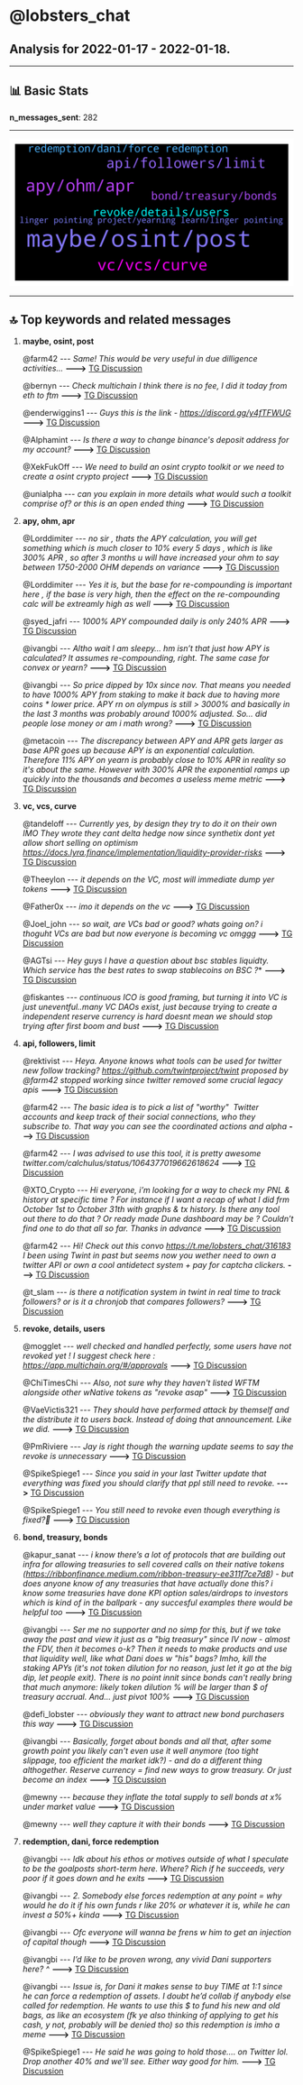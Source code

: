 # **@lobsters_chat**
 ## Analysis for **2022-01-17** - **2022-01-18**.

---

## 📊 **Basic Stats**

**n_messages_sent**: 282

---
![wordcloud](lobsters_chat_1Days_wordcloud.png)

---


## 🔝 **Top keywords and related messages**

1. **maybe, osint, post**

    @farm42 --- *Same! This would be very useful in due dilligence activities…* **--->** [TG Discussion](https://t.me/lobsters_chat/316258)

    @bernyn --- *Check multichain I think there is no fee, I did it today from eth to ftm* **--->** [TG Discussion](https://t.me/lobsters_chat/316457)

    @enderwiggins1 --- *Guys this is the link - https://discord.gg/y4fTFWUG* **--->** [TG Discussion](https://t.me/lobsters_chat/316320)

    @Alphamint --- *Is there a way to change binance's  deposit address for my account?* **--->** [TG Discussion](https://t.me/lobsters_chat/316018)

    @XekFukOff --- *We need to build an osint crypto toolkit or we need to create a osint crypto project* **--->** [TG Discussion](https://t.me/lobsters_chat/316259)

    @unialpha --- *can you explain in more details what would such a toolkit comprise of? or this is an open ended thing* **--->** [TG Discussion](https://t.me/lobsters_chat/316277)

2. **apy, ohm, apr**

    @Lorddimiter --- *no sir , thats the APY calculation, you will get something which is much closer to 10% every 5 days , which is like 300% APR , so after 3 months u will have increased your ohm to say between 1750-2000 OHM depends on variance* **--->** [TG Discussion](https://t.me/lobsters_chat/316096)

    @Lorddimiter --- *Yes it is, but the base for re-compounding is important here , if the base is very high, then the effect on the re-compounding calc will be extreamly high as well* **--->** [TG Discussion](https://t.me/lobsters_chat/316091)

    @syed_jafri --- *1000% APY compounded daily is only 240% APR* **--->** [TG Discussion](https://t.me/lobsters_chat/316084)

    @ivangbi --- *Altho wait I am sleepy… hm isn’t that just how APY is calculated? It assumes re-compounding, right. The same case for convex or yearn?* **--->** [TG Discussion](https://t.me/lobsters_chat/316087)

    @ivangbi --- *So price dipped by 10x since nov. That means you needed to have 1000% APY from staking to make it back due to having more coins * lower price. APY rn on olympus is still > 3000% and basically in the last 3 months was probably around 1000% adjusted. So… did people lose money or am i math wrong?* **--->** [TG Discussion](https://t.me/lobsters_chat/316080)

    @metacoin --- *The discrepancy between APY and APR gets larger as base APR goes up because APY is an exponential calculation. Therefore 11% APY on yearn is probably close to 10% APR in reality so it's about the same. However with 300% APR the exponential ramps up quickly into the thousands and becomes a useless meme metric* **--->** [TG Discussion](https://t.me/lobsters_chat/316102)

3. **vc, vcs, curve**

    @tandeloff --- *Currently yes, by design they try to do it on their own IMO They wrote they cant delta hedge now since synthetix dont yet allow short selling on optimism  https://docs.lyra.finance/implementation/liquidity-provider-risks* **--->** [TG Discussion](https://t.me/lobsters_chat/316148)

    @Theeylon --- *it depends on the VC, most will immediate dump yer tokens* **--->** [TG Discussion](https://t.me/lobsters_chat/316417)

    @Father0x --- *imo it depends on the vc* **--->** [TG Discussion](https://t.me/lobsters_chat/316412)

    @Joel_john --- *so wait, are VCs bad or good? whats going on?  i thoguht VCs are bad but now everyone is becoming vc omggg* **--->** [TG Discussion](https://t.me/lobsters_chat/316411)

    @AGTsi --- *Hey guys I have a question about bsc stables liquidty. Which service has the best rates to swap stablecoins on BSC ?** **--->** [TG Discussion](https://t.me/lobsters_chat/316452)

    @fiskantes --- *continuous ICO is good framing, but turning it into VC is just uneventful..many VC DAOs exist, just because trying to create a independent reserve currency is hard doesnt mean we should stop trying after first boom and bust* **--->** [TG Discussion](https://t.me/lobsters_chat/316408)

4. **api, followers, limit**

    @rektivist --- *Heya. Anyone knows what tools can be used for twitter new follow tracking?  https://github.com/twintproject/twint proposed by @farm42 stopped working since twitter removed some crucial legacy apis* **--->** [TG Discussion](https://t.me/lobsters_chat/316181)

    @farm42 --- *The basic idea is to pick a list of "worthy"  Twitter accounts and keep track of their social connections, who they subscribe to. That way you can see the coordinated actions and alpha* **--->** [TG Discussion](https://t.me/lobsters_chat/316278)

    @farm42 --- *I was advised to use this tool, it is pretty awesome twitter.com/calchulus/status/1064377019662618624* **--->** [TG Discussion](https://t.me/lobsters_chat/316299)

    @XTO_Crypto --- *Hi everyone, i’m looking for a way to check my PNL & history at specific time ? For instance if I want a recap of what I did frm October 1st to October 31th with graphs & tx history. Is there any tool out there to do that ? Or ready made Dune dashboard may be ? Couldn’t find one to do that all so far. Thanks in advance* **--->** [TG Discussion](https://t.me/lobsters_chat/316200)

    @farm42 --- *Hi! Check out this convo https://t.me/lobsters_chat/316183 I been using Twint in past but seems now you wether need to own a twitter API or own a cool antidetect system + pay for captcha clickers.* **--->** [TG Discussion](https://t.me/lobsters_chat/316253)

    @t_slam --- *is there a notification system in twint in real time to track followers? or is it a chronjob that compares followers?* **--->** [TG Discussion](https://t.me/lobsters_chat/316197)

5. **revoke, details, users**

    @mogglet --- *well checked and handled perfectly, some users have not revoked yet ! I suggest check here : https://app.multichain.org/#/approvals* **--->** [TG Discussion](https://t.me/lobsters_chat/316241)

    @ChiTimesChi --- *Also, not sure why they haven't listed WFTM alongside other wNative tokens as "revoke asap"* **--->** [TG Discussion](https://t.me/lobsters_chat/316386)

    @VaeVictis321 --- *They should have performed attack by themself and the distribute it to users back. Instead of doing that announcement. Like we did.* **--->** [TG Discussion](https://t.me/lobsters_chat/316376)

    @PmRiviere --- *Jay is right though the warning update seems to say the revoke is unnecessary* **--->** [TG Discussion](https://t.me/lobsters_chat/316250)

    @SpikeSpiege1 --- *Since you said in your last Twitter update that everything was fixed you should clarify that ppl still need to revoke.* **--->** [TG Discussion](https://t.me/lobsters_chat/316247)

    @SpikeSpiege1 --- *You still need to revoke even though everything is fixed?🧐* **--->** [TG Discussion](https://t.me/lobsters_chat/316242)

6. **bond, treasury, bonds**

    @kapur_sanat --- *i know there’s a lot of protocols that are building out infra for allowing treasuries to sell covered calls on their native tokens (https://ribbonfinance.medium.com/ribbon-treasury-ee311f7ce7d8) - but does anyone know of any treasuries that have actually done this?  i know some treasuries have done KPI option sales/airdrops to investors which is kind of in the ballpark - any succesful examples there would be helpful too* **--->** [TG Discussion](https://t.me/lobsters_chat/316429)

    @ivangbi --- *Ser me no supporter and no simp for this, but if we take away the past and view it just as a "big treasury" since IV now - almost the FDV, then it becomes o-k? Then it needs to make products and use that liquidity well, like what Dani does w "his" bags? Imho, kill the staking APYs (it's not token dilution for no reason, just let it go at the big dip, let people exit). There is no point innit since bonds can't really bring that much anymore: likely token dilution % will be larger than $ of treasury accrual. And... just pivot 100%* **--->** [TG Discussion](https://t.me/lobsters_chat/316123)

    @defi_lobster --- *obviously they want to attract new bond purchasers this way* **--->** [TG Discussion](https://t.me/lobsters_chat/316403)

    @ivangbi --- *Basically, forget about bonds and all that, after some growth point you likely can't even use it well anymore (too tight slippage, too efficient the market idk?) - and do a different thing althogether. Reserve currency = find new ways to grow treasury. Or just become an index* **--->** [TG Discussion](https://t.me/lobsters_chat/316130)

    @mewny --- *because they inflate the total supply to sell bonds at x% under market value* **--->** [TG Discussion](https://t.me/lobsters_chat/316117)

    @mewny --- *well they capture it with their bonds* **--->** [TG Discussion](https://t.me/lobsters_chat/316116)

7. **redemption, dani, force redemption**

    @ivangbi --- *Idk about his ethos or motives outside of what I speculate to be the goalposts short-term here. Where? Rich if he succeeds, very poor if it goes down and he exits* **--->** [TG Discussion](https://t.me/lobsters_chat/316370)

    @ivangbi --- *2. Somebody else forces redemption at any point = why would he do it if his own funds r like 20% or whatever it is, while he can invest a 50%+ kinda* **--->** [TG Discussion](https://t.me/lobsters_chat/316365)

    @ivangbi --- *Ofc everyone will wanna be frens w him to get an injection of capital though* **--->** [TG Discussion](https://t.me/lobsters_chat/316367)

    @ivangbi --- *I’d like to be proven wrong, any vivid Dani supporters here? ^* **--->** [TG Discussion](https://t.me/lobsters_chat/316366)

    @ivangbi --- *Issue is, for Dani it makes sense to buy TIME at 1:1 since he can force a redemption of assets. I doubt he’d collab if anybody else called for redemption. He wants to use this $ to fund his new and old bags, as like an ecosystem (fk ye also thinking of applying to get his cash, y not, probably will be denied tho) so this redemption is imho a meme* **--->** [TG Discussion](https://t.me/lobsters_chat/316363)

    @SpikeSpiege1 --- *He said he was going to hold those.... on Twitter lol.  Drop another 40% and we'll see. Either way good for him.* **--->** [TG Discussion](https://t.me/lobsters_chat/316220)

